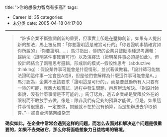 title: '>你的想像力智商有多高?'
tags:
  - Career
id: 35
categories:
  - 未分类
date: 2005-04-18 04:17:00
---

>  “許多企業不斷強調創新的重要，但事實上卻是在壓抑創新。如果有人提出新的想法，馬上被反問：「你要證明這是確實可行的」「你要證明事情確實如你所說的」「你要證明……」馬汀指出，傳統的企業只鼓勵兩種思考邏輯：歸納法（證明某件事確實可行）以及演繹法（證明某件事必須是如此）。但設計師結合了兩種思考邏輯，形成新的模式--假設性思考（abductive thinking）：假設某件事可能會是什麼情形，並試著做做看。「設計師可能無法證明這件事一定會是A或B，但是他們會解釋為什麼這件事可能會是A。」馬汀認為，企業不應該要求「證明這是可行的」，而是要鼓勵所有人只要有一絲的可能，就應大膽嘗試，過程中發生問題，再想辦法解決。「對設計師來說，沒有什麼事情是不可能的，」馬汀認為，過去企業總是受限於外在的限制而不敢放手去做，像是：除非我們有足夠的預算才能做。但是，如果這件事情很重要、一定要做，問題就不在於沒有預算，而是想辦法去爭取預算。”-- 摘自台湾某网络杂志

**确实如此，在企业中常常会遇到这样的问题，而怎么去面对和解决这个问题是很重要的，如果不去突破它，那么你将面临想象力日益枯竭的窘境。**
